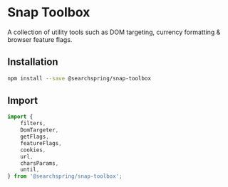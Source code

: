 # Snap Toolbox


A collection of utility tools such as DOM targeting, currency formatting & browser feature flags.

## Installation

```bash
npm install --save @searchspring/snap-toolbox
```


## Import
```typescript
import { 
    filters, 
    DomTargeter, 
    getFlags, 
    featureFlags, 
    cookies, 
    url,
    charsParams,
    until,
} from '@searchspring/snap-toolbox';
```